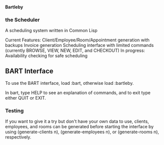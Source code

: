 #### Bartleby
###     the Scheduler

A scheduling system written in Common Lisp

Current Features:
Client/Employee/Room/Appointment generation with backups
Invoice generation
Scheduling interface with limited commands (currently BROWSE, VIEW, NEW, EDIT, and CHECKOUT)
In progress: Availability checking for safe scheduling

## BART Interface
To use the BART interface, load :bart, otherwise load :bartleby.

In bart, type HELP to see an explanation of commands, and to exit type either QUIT or EXIT.


### Testing
If you want to give it a try but don't have your own data to use, clients, employees, and rooms can be generated before starting the interface by using (generate-clients n), (generate-employees n), or (generate-rooms n), respectively. 
